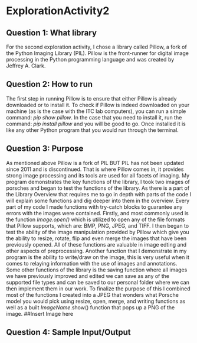 # ExplorationActivity2
## Question 1: What library
For the second exploration activity, I chose a library called Pillow, a fork of the Python Imaging Library (PIL). Pillow is the front-runner for digital image processing in the Python programming language and was created by Jeffrey A. Clark.
## Question 2: How to run
The first step in running Pillow is to ensure that either Pillow is already downloaded or to install it. To check if Pillow is indeed downloaded on your machine (as is the case with the ITC lab computers), you can run a simple command: _pip show pillow_. In the case that you need to install it, run the command: _pip install pillow_ and you will be good to go. Once installed it is like any other Python program that you would run through the terminal.
## Question 3: Purpose
As mentioned above Pillow is a fork of PIL BUT PIL has not been updated since 2011 and is discontinued. That is where Pillow comes in, it provides strong image processing and its tools are used for all facets of imaging. My program demonstrates the key functions of the library, I took two images of porsches and began to test the functions of the library. As there is a part of the Library Overview that requires me to go in depth with parts of the code I will explain some functions and dig deeper into them in the overview. Every part of my code I made functions with try-catch blocks to guarantee any errors with the images were contained. Firstly, and most commonly used is the function _Image.open()_ which is utilized to open any of the file formats that Pillow supports, which are: BMP, PNG, JPEG, and TIFF. I then began to test the ability of the image manipulation provided by Pillow which give you the ability to resize, rotate, flip and even merge the images that have been previously opened. All of these functions are valuable in image edting and other aspects of preprocessing. Another function that I demonstrate in my program is the ability to write/draw on the image, this is very useful when it comes to relaying information with the use of images and annotations. Some other functions of the library is the saving function where all images we have previously improved and edited we can save as any of the supported file types and can be saved to our personal folder where we can then implement them in our work. To finalize the purpose of this I combined most of the functions I created into a JPEG that wonders what Porsche model you would pick using resize, open, merge, and writing functions as well as a built _ImageName_.show() function that pops up a PNG of the image.
##Insert Image here
## Question 4: Sample Input/Output
